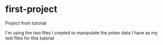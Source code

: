 # first-project
Project from tutorial

I'm using the two files I created to manipulate the poker data I have as my test files for this tutorial
